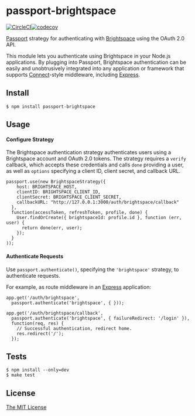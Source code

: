 # passport-brightspace

[![CircleCI](https://circleci.com/gh/feedbackfruits/passport-brightspace.svg?style=shield)](https://circleci.com/gh/feedbackfruits/passport-brightspace)[![codecov](https://codecov.io/gh/feedbackfruits/passport-brightspace/branch/master/graph/badge.svg)](https://codecov.io/gh/feedbackfruits/passport-brightspace)


[Passport](http://passportjs.org/) strategy for authenticating with [Brightspace](http://docs.valence.desire2learn.com/reference.html)
using the OAuth 2.0 API.

This module lets you authenticate using Brightspace in your Node.js applications.
By plugging into Passport, Brightspace authentication can be easily and
unobtrusively integrated into any application or framework that supports
[Connect](http://www.senchalabs.org/connect/)-style middleware, including
[Express](http://expressjs.com/).

## Install

    $ npm install passport-brightspace

## Usage

#### Configure Strategy

The Brightspace authentication strategy authenticates users using a Brightspace account
and OAuth 2.0 tokens.  The strategy requires a `verify` callback, which accepts
these credentials and calls `done` providing a user, as well as `options`
specifying a client ID, client secret, and callback URL.

    passport.use(new BrightspaceStrategy({
        host: BRIGHTSPACE_HOST,
        clientID: BRIGHTSPACE_CLIENT_ID,
        clientSecret: BRIGHTSPACE_CLIENT_SECRET,
        callbackURL: "http://127.0.0.1:3000/auth/brightspace/callback"
      },
      function(accessToken, refreshToken, profile, done) {
        User.findOrCreate({ brightspaceId: profile.id }, function (err, user) {
          return done(err, user);
        });
      }
    ));

#### Authenticate Requests

Use `passport.authenticate()`, specifying the `'brightspace'` strategy, to
authenticate requests.

For example, as route middleware in an [Express](http://expressjs.com/)
application:

    app.get('/auth/brightspace',
      passport.authenticate('brightspace', { }));

    app.get('/auth/brightspace/callback',
      passport.authenticate('brightspace', { failureRedirect: '/login' }),
      function(req, res) {
        // Successful authentication, redirect home.
        res.redirect('/');
      });

## Tests

    $ npm install --only=dev
    $ make test

## License

[The MIT License](http://opensource.org/licenses/MIT)
